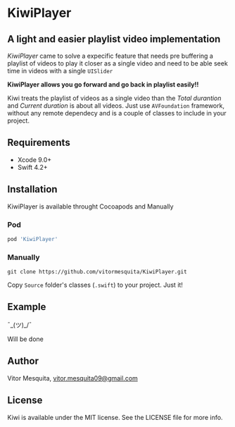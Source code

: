 <!--<img align="center" src="https://github.com/vitormesquita/KiwiPlayer/blob/master/Assets/kiwiplayer.png">-->

# KiwiPlayer

## A light and easier playlist video implementation 

*KiwiPlayer* came to solve a expecific feature that needs pre buffering a playlist of videos to play it closer as a single video and need to be able seek time in videos with a single `UISlider`

**KiwiPlayer allows you go forward and go back in playlist easily!!**

Kiwi treats the playlist of videos as a single video than the *Total durantion* and *Current duration* is about all videos. Just use `AVFoundation` framework, without any remote dependecy and is a couple of classes to include in your project.

## Requirements 

- Xcode 9.0+
- Swift 4.2+

## Installation

KiwiPlayer is available throught Cocoapods and Manually

### Pod 

```ruby
pod 'KiwiPlayer'
```

### Manually

```
git clone https://github.com/vitormesquita/KiwiPlayer.git
```

Copy `Source` folder's classes (`.swift`) to your project. Just it!

## Example

¯\_(ツ)_/¯

Will be done

## Author

Vitor Mesquita, vitor.mesquita09@gmail.com

## License

Kiwi is available under the MIT license. See the LICENSE file for more info.





